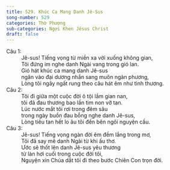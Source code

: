 ```yaml
---
title: 529. Khúc Ca Mang Danh Jê-Sus
song-number: 529
categories: Thờ Phượng
sub-categories: Ngợi Khen Jêsus Christ
draft: false
---
```

<dl><dt>Câu 1:</dt><dd data-verse="1">Jê-sus! Tiếng vọng từ miền xa vời xuống không gian, <br/>Tôi đứng im nghe danh Ngài vang trong gió lan. <br/>Gió hát khúc ca mang danh Jê-sus <br/>ngân vào đại dương nhắn sang muôn ngàn phương, <br/>Lòng tôi ngây ngất rung theo câu hát êm như tình thương. </dd><dt>Câu 2:</dt><dd data-verse="2">Tôi đi giữa một cuộc đời ô tội lắm gian nan, <br/>tôi đã đau thương bao lần tim non vỡ tan. <br/>Lúc nước mắt tôi rơi trong đêm sâu <br/>trong ngày buồn đau bỗng nghe danh Jê-sus, <br/>Lòng tiêu tan hết lo âu tôi đến bên ngôi nguyện cầu. </dd><dt>Câu 3:</dt><dd data-verse="3">Jê-sus! Tiếng vọng ngàn đời êm đềm lắng trong mơ, <br/>Tôi đã say mê danh Ngài từ khi ấu thơ. <br/>Ước sẽ thốt lên danh Jê-sus yêu thương <br/>từ làn hơi cuối trong cuộc đời tôi, <br/>Nguyện xin Chúa dắt tôi đi theo bước Chiên Con trọn đời. <br/></dd></dl>